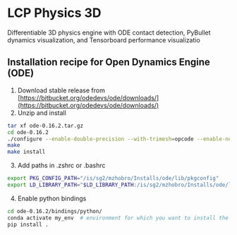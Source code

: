 # LCP Physics 3D

Differentiable 3D physics engine with ODE contact detection, PyBullet dynamics visualization, and Tensorboard performance visualizatio



## Installation recipe for Open Dynamics Engine (ODE)

1. Download stable release from [https://bitbucket.org/odedevs/ode/downloads/](https://bitbucket.org/odedevs/ode/downloads/)
2. Unzip and install

```bash
tar xf ode-0.16.2.tar.gz
cd ode-0.16.2
./configure --enable-double-precision --with-trimesh=opcode --enable-new-trimesh --enable-shared --prefix=$HOME/Installs/ode
make
make install
```

3. Add paths in .zshrc or .bashrc

```bash
export PKG_CONFIG_PATH="/is/sg2/mzhobro/Installs/ode/lib/pkgconfig"
export LD_LIBRARY_PATH="$LD_LIBRARY_PATH:/is/sg2/mzhobro/Installs/ode/lib/"
```

4. Enable python bindings

```bash
cd ode-0.16.2/bindings/python/
conda activate my_env  # environment for which you want to install the bindings
pip install .
```
